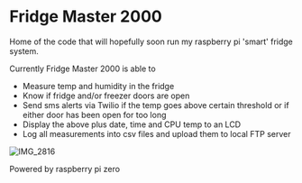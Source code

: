 # Fridge Master 2000

Home of the code that will hopefully soon run my raspberry pi 'smart' fridge system. 

Currently Fridge Master 2000 is able to

- Measure temp and humidity in the fridge
- Know if fridge and/or freezer doors are open 
- Send sms alerts via Twilio if the temp goes above certain threshold or if either door has been open for too long
- Display the above plus date, time and CPU temp to an LCD
- Log all measurements into csv files and upload them to local FTP server 

![IMG_2816](https://user-images.githubusercontent.com/45807040/62834803-ed6a9b80-bc16-11e9-845e-3e3089cc9ee2.jpg)

Powered by raspberry pi zero 
